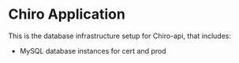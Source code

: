 # Chiro Application

This is the database infrastructure setup for Chiro-api, that includes:

* MySQL database instances for cert and prod